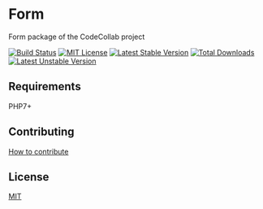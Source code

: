 # Form

Form package of the CodeCollab project

[![Build Status](https://travis-ci.org/CodeCollab/Form.svg?branch=master)](https://travis-ci.org/CodeCollab/Form) [![MIT License](https://img.shields.io/badge/license-MIT-blue.svg)](mit) [![Latest Stable Version](https://poser.pugx.org/codecollab/form/v/stable)](https://packagist.org/packages/codecollab/form) [![Total Downloads](https://poser.pugx.org/codecollab/form/downloads)](https://packagist.org/packages/codecollab/form) [![Latest Unstable Version](https://poser.pugx.org/codecollab/form/v/unstable)](https://packagist.org/packages/codecollab/form)

## Requirements

PHP7+

## Contributing

[How to contribute][contributing]

## License

[MIT][mit]

[contributing]: https://github.com/CodeCollab/Form/blob/master/CONTRIBUTING.md
[mit]: http://spdx.org/licenses/MIT
